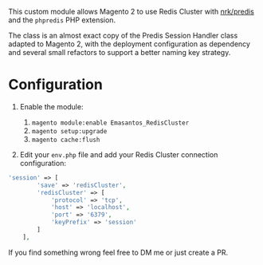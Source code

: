 This custom module allows Magento 2 to use Redis Cluster with [nrk/predis](https://packagist.org/packages/predis/predis) and the `phpredis` PHP extension.

The class is an almost exact copy of the Predis Session Handler class adapted to Magento 2, with the deployment configuration as dependency and several small refactors to support a better naming key strategy.

# Configuration

1. Enable the module:

   1. `magento module:enable Emasantos_RedisCluster`
   2. `magento setup:upgrade`
   3. `magento cache:flush`

2. Edit your `env.php` file and add your Redis Cluster connection configuration: 

```php
'session' => [
        'save' => 'redisCluster',
        'redisCluster' => [
            'protocol' => 'tcp',
            'host' => 'localhost',
            'port' => '6379',
            'keyPrefix' => 'session'
        ]
    ],
```

If you find something wrong feel free to DM me or just create a PR.
